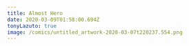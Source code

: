 ```yaml
---
title: Almost Hero
date: 2020-03-09T01:58:00.694Z
tonyLazuto: true
image: /comics/untitled_artwork-2020-03-07t220237.554.png
---
```

